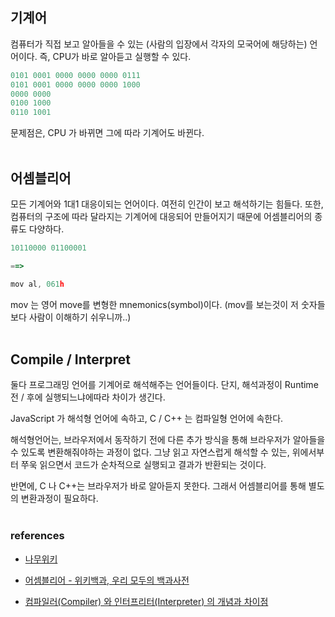 ## 기계어

컴퓨터가 직접 보고 알아들을 수 있는 (사람의 입장에서 각자의 모국어에 해당하는) 언어이다. 즉, CPU가 바로 알아듣고 실행할 수 있다.

```jsx
0101 0001 0000 0000 0000 0111
0101 0001 0000 0000 0000 1000
0000 0000
0100 1000
0110 1001
```

문제점은, CPU 가 바뀌면 그에 따라 기계어도 바뀐다.
<br>
<br>

## 어셈블리어

모든 기계어와 1대1 대응이되는 언어이다. 여전히 인간이 보고 해석하기는 힘들다. 또한, 컴퓨터의 구조에 따라 달라지는 기계어에 대응되어 만들어지기 때문에 어셈블리어의 종류도 다양하다.

```jsx
10110000 01100001

==>

mov al, 061h
```

mov 는 영어 move를 변형한 mnemonics(symbol)이다. (mov를 보는것이 저 숫자들보다 사람이 이해하기 쉬우니까..)
<br>
<br>

## Compile / Interpret

둘다 프로그래밍 언어를 기계어로 해석해주는 언어들이다. 단지, 해석과정이 Runtime 전 / 후에 실행되느냐에따라 차이가 생긴다.

JavaScript 가 해석형 언어에 속하고, C / C++ 는 컴파일형 언어에 속한다.

해석형언어는, 브라우저에서 동작하기 전에 다른 추가 방식을 통해 브라우저가 알아들을수 있도록 변환해줘야하는 과정이 없다. 그냥 읽고 자연스럽게 해석할 수 있는, 위에서부터 쭈욱 읽으면서 코드가 순차적으로 실행되고 결과가 반환되는 것이다.

반면에, C 나 C++는 브라우저가 바로 알아듣지 못한다. 그래서 어셈블리어를 통해 별도의 변환과정이 필요하다.
<br>
<br>

### references

- [나무위키](https://namu.wiki/w/%EA%B8%B0%EA%B3%84%EC%96%B4)

- [어셈블리어 - 위키백과, 우리 모두의 백과사전](https://ko.wikipedia.org/wiki/%EC%96%B4%EC%85%88%EB%B8%94%EB%A6%AC%EC%96%B4)

- [컴파일러(Compiler) 와 인터프리터(Interpreter) 의 개념과 차이점](https://jins-dev.tistory.com/entry/Compiler-%EC%99%80-Interpreter-%EC%9D%98-%EA%B0%9C%EB%85%90%EA%B3%BC-%EC%B0%A8%EC%9D%B4%EC%A0%90)
